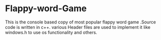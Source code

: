 # Flappy-word-Game
This is the console based copy of most popular flappy word game .Source code is written in c++.
various Header files are used to implement it like windows.h to use os functionality and others.
